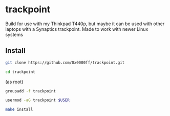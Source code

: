 # trackpoint
Build for use with my Thinkpad T440p, but maybe it can be used with other laptops with a Synaptics trackpoint. Made to work with newer Linux systems

## Install

```sh
git clone https://github.com/0x0000ff/trackpoint.git
```

```sh
cd trackpoint
```

(as root)

```sh
groupadd -f trackpoint
```

```sh
usermod -aG trackpoint $USER
```

```sh
make install
```

